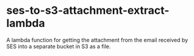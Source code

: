 # ses-to-s3-attachment-extract-lambda
A lambda function for getting the attachment from the email received by SES into a separate bucket in S3 as a file.
